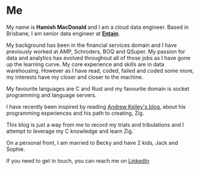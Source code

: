 # Me

My name is **Hamish MacDonald** and I am a cloud data engineer.  Based in Brisbane, I am senior data engineer at [**Entain**](<https://entaingroup.com.au/>).

My background has been in the financial services domain and I have previously worked at AMP, Schroders, BOQ and QSuper.  My passion for data and analytics has evolved throughout all of those jobs as I have gone up the learning curve.  My core experience and skills are in data warehousing.  However as I have read, coded, failed and coded some more, my interests have my closer and closer to the machine.

My favourite languages are C and Rust and my favourite domain is socket programming and language servers.

I have recently been inspired by reading [Andrew Kelley's blog](<https://andrewkelley.me/>), about his programming experiences and his path to creating, Zig.

This blog is just a way from me to record my trials and tribulations and I attempt to leverage my C knowledge and learn Zig.`

On a personal front, I am married to Becky and have 2 kids, Jack and Sophie.

If you need to get in touch, you can reach me on [LinkedIn](<https://www.linkedin.com/in/hamish-macdonald-992315280/>)
